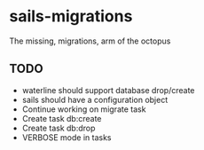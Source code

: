 # sails-migrations

The missing, migrations, arm of the octopus

## TODO
* waterline should support database drop/create
* sails should have a configuration object
* Continue working on migrate task
* Create task db:create
* Create task db:drop
* VERBOSE mode in tasks
